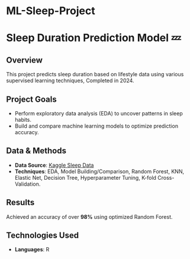 # ML-Sleep-Project
# Sleep Duration Prediction Model 💤


## Overview
This project predicts sleep duration based on lifestyle data using various supervised learning techniques, Completed in 2024.


## Project Goals
- Perform exploratory data analysis (EDA) to uncover patterns in sleep habits.
- Build and compare machine learning models to optimize prediction accuracy.

## Data & Methods
- **Data Source**: [Kaggle Sleep Data](www.kaggle.com/datasets/henryshan/sleep-health-and-lifestyle/data)
- **Techniques**: EDA, Model Building/Comparison, Random Forest, KNN, Elastic Net, Decision Tree, Hyperparameter Tuning, K-fold Cross-Validation.

## Results
Achieved an accuracy of over **98%** using optimized Random Forest.

## Technologies Used
- **Languages**: R
